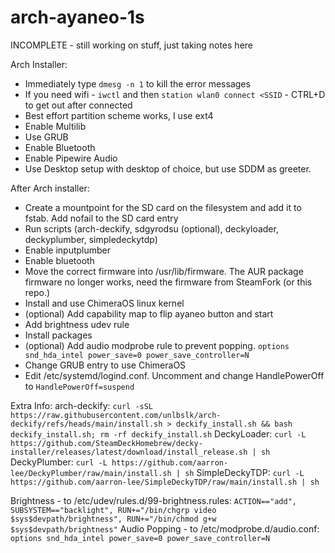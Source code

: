 # arch-ayaneo-1s

INCOMPLETE - still working on stuff, just taking notes here

Arch Installer:
* Immediately type `dmesg -n 1` to kill the error messages
* If you need wifi - `iwctl` and then `station wlan0 connect <SSID` - CTRL+D to get out after connected
* Best effort partition scheme works, I use ext4
* Enable Multilib
* Use GRUB
* Enable Bluetooth
* Enable Pipewire Audio
* Use Desktop setup with desktop of choice, but use SDDM as greeter.

After Arch installer:
* Create a mountpoint for the SD card on the filesystem and add it to fstab. Add nofail to the SD card entry
* Run scripts (arch-deckify, sdgyrodsu (optional), deckyloader, deckyplumber, simpledeckytdp)
* Enable inputplumber
* Enable bluetooth
* Move the correct firmware into /usr/lib/firmware. The AUR package firmware no longer works, need the firmware from SteamFork (or this repo.)
* Install and use ChimeraOS linux kernel
* (optional) Add capability map to flip ayaneo button and start
* Add brightness udev rule
* Install packages
* (optional) Add audio modprobe rule to prevent popping. `options snd_hda_intel power_save=0 power_save_controller=N`
* Change GRUB entry to use ChimeraOS
* Edit /etc/systemd/logind.conf. Uncomment and change HandlePowerOff to `HandlePowerOff=suspend`

Extra Info:
arch-deckify: `curl -sSL https://raw.githubusercontent.com/unlbslk/arch-deckify/refs/heads/main/install.sh > deckify_install.sh && bash deckify_install.sh; rm -rf deckify_install.sh`
DeckyLoader: `curl -L https://github.com/SteamDeckHomebrew/decky-installer/releases/latest/download/install_release.sh | sh`
DeckyPlumber: `curl -L https://github.com/aarron-lee/DeckyPlumber/raw/main/install.sh | sh`
SimpleDeckyTDP: `curl -L https://github.com/aarron-lee/SimpleDeckyTDP/raw/main/install.sh | sh`

Brightness - to /etc/udev/rules.d/99-brightness.rules: `ACTION=="add", SUBSYSTEM=="backlight", RUN+="/bin/chgrp video $sys$devpath/brightness", RUN+="/bin/chmod g+w $sys$devpath/brightness"`
Audio Popping - to /etc/modprobe.d/audio.conf: `options snd_hda_intel power_save=0 power_save_controller=N`
